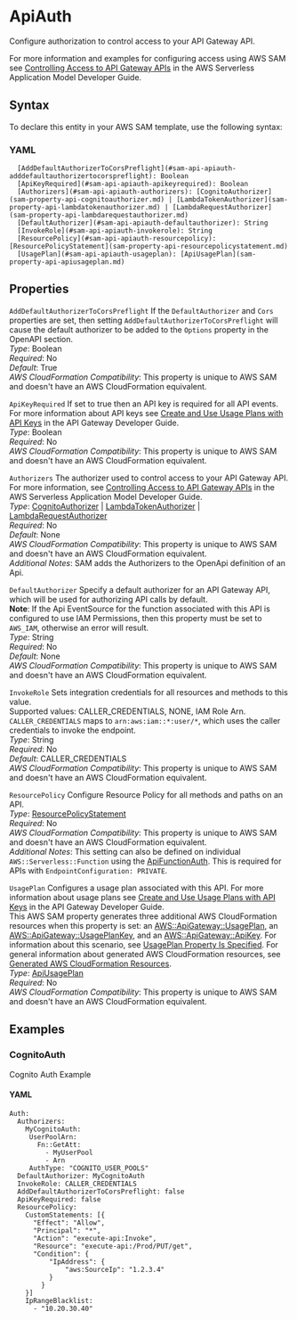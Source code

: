 # ApiAuth<a name="sam-property-api-apiauth"></a>

Configure authorization to control access to your API Gateway API\.

For more information and examples for configuring access using AWS SAM see [Controlling Access to API Gateway APIs](serverless-controlling-access-to-apis.md) in the AWS Serverless Application Model Developer Guide\.

## Syntax<a name="sam-property-api-apiauth-syntax"></a>

To declare this entity in your AWS SAM template, use the following syntax:

### YAML<a name="sam-property-api-apiauth-syntax.yaml"></a>

```
  [AddDefaultAuthorizerToCorsPreflight](#sam-api-apiauth-adddefaultauthorizertocorspreflight): Boolean
  [ApiKeyRequired](#sam-api-apiauth-apikeyrequired): Boolean
  [Authorizers](#sam-api-apiauth-authorizers): [CognitoAuthorizer](sam-property-api-cognitoauthorizer.md) | [LambdaTokenAuthorizer](sam-property-api-lambdatokenauthorizer.md) | [LambdaRequestAuthorizer](sam-property-api-lambdarequestauthorizer.md)
  [DefaultAuthorizer](#sam-api-apiauth-defaultauthorizer): String
  [InvokeRole](#sam-api-apiauth-invokerole): String
  [ResourcePolicy](#sam-api-apiauth-resourcepolicy): [ResourcePolicyStatement](sam-property-api-resourcepolicystatement.md)
  [UsagePlan](#sam-api-apiauth-usageplan): [ApiUsagePlan](sam-property-api-apiusageplan.md)
```

## Properties<a name="sam-property-api-apiauth-properties"></a>

 `AddDefaultAuthorizerToCorsPreflight`   <a name="sam-api-apiauth-adddefaultauthorizertocorspreflight"></a>
If the `DefaultAuthorizer` and `Cors` properties are set, then setting `AddDefaultAuthorizerToCorsPreflight` will cause the default authorizer to be added to the `Options` property in the OpenAPI section\.  
*Type*: Boolean  
*Required*: No  
*Default*: True  
*AWS CloudFormation Compatibility*: This property is unique to AWS SAM and doesn't have an AWS CloudFormation equivalent\.

 `ApiKeyRequired`   <a name="sam-api-apiauth-apikeyrequired"></a>
If set to true then an API key is required for all API events\. For more information about API keys see [Create and Use Usage Plans with API Keys](https://docs.aws.amazon.com/apigateway/latest/developerguide/api-gateway-api-usage-plans.html) in the API Gateway Developer Guide\.  
*Type*: Boolean  
*Required*: No  
*AWS CloudFormation Compatibility*: This property is unique to AWS SAM and doesn't have an AWS CloudFormation equivalent\.

 `Authorizers`   <a name="sam-api-apiauth-authorizers"></a>
The authorizer used to control access to your API Gateway API\.  
For more information, see [Controlling Access to API Gateway APIs](serverless-controlling-access-to-apis.md) in the AWS Serverless Application Model Developer Guide\.  
*Type*: [CognitoAuthorizer](sam-property-api-cognitoauthorizer.md) \| [LambdaTokenAuthorizer](sam-property-api-lambdatokenauthorizer.md) \| [LambdaRequestAuthorizer](sam-property-api-lambdarequestauthorizer.md)  
*Required*: No  
*Default*: None  
*AWS CloudFormation Compatibility*: This property is unique to AWS SAM and doesn't have an AWS CloudFormation equivalent\.  
*Additional Notes*: SAM adds the Authorizers to the OpenApi definition of an Api\.

 `DefaultAuthorizer`   <a name="sam-api-apiauth-defaultauthorizer"></a>
Specify a default authorizer for an API Gateway API, which will be used for authorizing API calls by default\.  
**Note**: If the Api EventSource for the function associated with this API is configured to use IAM Permissions, then this property must be set to `AWS_IAM`, otherwise an error will result\.  
*Type*: String  
*Required*: No  
*Default*: None  
*AWS CloudFormation Compatibility*: This property is unique to AWS SAM and doesn't have an AWS CloudFormation equivalent\.

 `InvokeRole`   <a name="sam-api-apiauth-invokerole"></a>
Sets integration credentials for all resources and methods to this value\.  
Supported values: CALLER\_CREDENTIALS, NONE, IAM Role Arn\.  
`CALLER_CREDENTIALS` maps to `arn:aws:iam::*:user/*`, which uses the caller credentials to invoke the endpoint\.  
*Type*: String  
*Required*: No  
*Default*: CALLER\_CREDENTIALS  
*AWS CloudFormation Compatibility*: This property is unique to AWS SAM and doesn't have an AWS CloudFormation equivalent\.

 `ResourcePolicy`   <a name="sam-api-apiauth-resourcepolicy"></a>
Configure Resource Policy for all methods and paths on an API\.  
*Type*: [ResourcePolicyStatement](sam-property-api-resourcepolicystatement.md)  
*Required*: No  
*AWS CloudFormation Compatibility*: This property is unique to AWS SAM and doesn't have an AWS CloudFormation equivalent\.  
*Additional Notes*: This setting can also be defined on individual `AWS::Serverless::Function` using the [ApiFunctionAuth](sam-property-function-apifunctionauth.md)\. This is required for APIs with `EndpointConfiguration: PRIVATE`\.

 `UsagePlan`   <a name="sam-api-apiauth-usageplan"></a>
Configures a usage plan associated with this API\. For more information about usage plans see [Create and Use Usage Plans with API Keys](https://docs.aws.amazon.com/apigateway/latest/developerguide/api-gateway-api-usage-plans.html) in the API Gateway Developer Guide\.  
This AWS SAM property generates three additional AWS CloudFormation resources when this property is set: an [AWS::ApiGateway::UsagePlan](https://docs.aws.amazon.com/AWSCloudFormation/latest/UserGuide/aws-resource-apigateway-usageplan.html), an [AWS::ApiGateway::UsagePlanKey](https://docs.aws.amazon.com/AWSCloudFormation/latest/UserGuide/aws-resource-apigateway-usageplankey.html), and an [AWS::ApiGateway::ApiKey](https://docs.aws.amazon.com/AWSCloudFormation/latest/UserGuide/aws-resource-apigateway-apikey.html)\. For information about this scenario, see [UsagePlan Property Is Specified](sam-specification-generated-resources-api.md#sam-specification-generated-resources-api-usage-plan)\. For general information about generated AWS CloudFormation resources, see [Generated AWS CloudFormation Resources](sam-specification-generated-resources.md)\.  
*Type*: [ApiUsagePlan](sam-property-api-apiusageplan.md)  
*Required*: No  
*AWS CloudFormation Compatibility*: This property is unique to AWS SAM and doesn't have an AWS CloudFormation equivalent\.

## Examples<a name="sam-property-api-apiauth--examples"></a>

### CognitoAuth<a name="sam-property-api-apiauth--examples--cognitoauth"></a>

Cognito Auth Example

#### YAML<a name="sam-property-api-apiauth--examples--cognitoauth--yaml"></a>

```
Auth:
  Authorizers:
    MyCognitoAuth:
     UserPoolArn:
       Fn::GetAtt:
         - MyUserPool
         - Arn
     AuthType: "COGNITO_USER_POOLS"
  DefaultAuthorizer: MyCognitoAuth
  InvokeRole: CALLER_CREDENTIALS
  AddDefaultAuthorizerToCorsPreflight: false
  ApiKeyRequired: false
  ResourcePolicy:
    CustomStatements: [{
      "Effect": "Allow",
      "Principal": "*",
      "Action": "execute-api:Invoke",
      "Resource": "execute-api:/Prod/PUT/get",
      "Condition": {
          "IpAddress": {
              "aws:SourceIp": "1.2.3.4"
          }
        }
    }]
    IpRangeBlacklist:
      - "10.20.30.40"
```